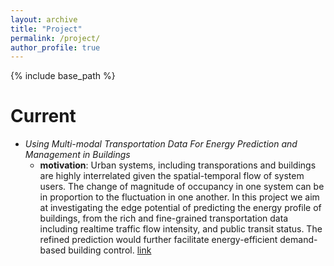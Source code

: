 ```yaml
---
layout: archive
title: "Project"
permalink: /project/
author_profile: true
---
```


{% include base_path %}

Current
======
* *Using Multi-modal Transportation Data For Energy Prediction and Management in Buildings*
  * **motivation**: Urban systems, including transporations and buildings are highly interrelated given the spatial-temporal flow of system users. The change of magnitude of occupancy in one system can be in proportion to the fluctuation in one another. In this project we aim at investigating the edge potential of predicting the energy profile of buildings, from the rich and fine-grained transportation data including realtime traffic flow intensity, and public transit status. The refined prediction would further facilitate energy-efficient demand-based building control. [link](https://www.nsf.gov/awardsearch/showAward?AWD_ID=1637222)
